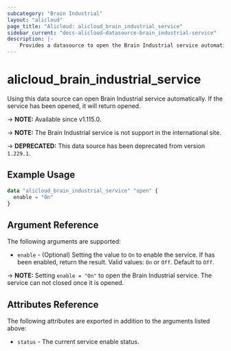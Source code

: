 ```yaml
---
subcategory: "Brain Industrial"
layout: "alicloud"
page_title: "Alicloud: alicloud_brain_industrial_service"
sidebar_current: "docs-alicloud-datasource-brain_industrial-service"
description: |-
    Provides a datasource to open the Brain Industrial service automatically.
---
```


# alicloud_brain_industrial_service

Using this data source can open Brain Industrial service automatically. If the service has been opened, it will return opened.

-> **NOTE:** Available since v1.115.0.

-> **NOTE:** The Brain Industrial service is not support in the international site.

-> **DEPRECATED:**  This data source has been deprecated from version `1.229.1`.

## Example Usage

```terraform
data "alicloud_brain_industrial_service" "open" {
  enable = "On"
}

```

## Argument Reference

The following arguments are supported:

* `enable` - (Optional) Setting the value to `On` to enable the service. If has been enabled, return the result. Valid values: `On` or `Off`. Default to `Off`.

-> **NOTE:** Setting `enable = "On"` to open the Brain Industrial service. The service can not closed once it is opened.

## Attributes Reference

The following attributes are exported in addition to the arguments listed above:

* `status` - The current service enable status. 
